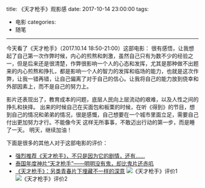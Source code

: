 title: 《天才枪手》观影感
date: 2017-10-14 23:00:00
tags:
- 电影
categories:
- 随笔

---

今天看了《天才枪手》（2017.10.14 18:50-21:00）这部电影：
很有感悟，让我想起了自己第一次作弊时候，内心的煎熬和刺激，虽然自己只有为数不少的经验之一，但是后来还是很清楚，作弊很影响一个人的心态和发挥，尤其是那种做不出题来的内心煎熬和挣扎，都是影响一个人的智力的发挥和临场的能力，也就是这次作弊，让我一错再错，让自己偏离了对于自己的信心。让我将自己的能力放到侥幸和外部因素上，而不是自己的努力上。

影片还表现出了，教育成本的问题，底层人民向上层流动的艰难，以及人性之间的挣扎和抉择。
出来的时候自己在买面包和板栗的时候，在听《得到》的节目，想到自己的情况和弟弟的情况，很是感慨，自己想要在一个城市里面立足，需要自己付出更加努力才行。不能像今天 这样无所事事，不敢迈出行动的第一步，而是睡了一天。
明天，继续加油！

下面是很多的其他人对于这部电影的评价：
- [强烈推荐《天才枪手》，不只是因为它的剧情，还有……](http://weibo.com/ttarticle/p/show?id=2309404162850305268973)
- [泰国年度神片“天才枪手”——明明没有鬼，却比鬼片还赤叽](http://weibo.com/ttarticle/p/show?id=2309614162532548980679)
- [《天才枪手》：另类青春片下埋藏不一样的深意](http://weibo.com/ttarticle/p/show?id=2309614162442656620998)
![《天才枪手》评价1](http://7sbqqh.com1.z0.glb.clouddn.com/image/jpg/20170927/tian-cai-qiang-shou-1.png)
![《天才枪手》评价2](http://7sbqqh.com1.z0.glb.clouddn.com/image/jpg/20170927/tian-cai-qiang-shou-2.png)